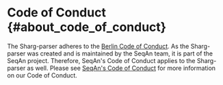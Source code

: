 # Code of Conduct {#about_code_of_conduct}

<!--
SPDX-FileCopyrightText: 2006-2024 Knut Reinert & Freie Universität Berlin
SPDX-FileCopyrightText: 2016-2024 Knut Reinert & MPI für molekulare Genetik
SPDX-License-Identifier: CC-BY-4.0
-->

The Sharg-parser adheres to the [Berlin Code of Conduct](https://berlincodeofconduct.org/). As the Sharg-parser was
created and is maintained by the SeqAn team, it is part of the SeqAn project. Therefore, SeqAn's Code of Conduct
applies to the Sharg-parser as well. Please see
[SeqAn's Code of Conduct](http://docs.seqan.de/seqan/3-master-user/about_code_of_conduct.html) for more
information on our Code of Conduct.
